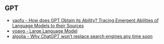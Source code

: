## GPT

- [yaofu - How does GPT Obtain its Ability? Tracing Emergent Abilities of Language Models to their Sources](https://yaofu.notion.site/How-does-GPT-Obtain-its-Ability-Tracing-Emergent-Abilities-of-Language-Models-to-their-Sources-b9a57ac0fcf74f30a1ab9e3e36fa1dc1)
- [yoavg - Large Language Model](https://gist.github.com/yoavg/59d174608e92e845c8994ac2e234c8a9)
- [algolia - Why ChatGPT won’t replace search engines any time soon](https://www.algolia.com/blog/ai/why-chatgpt-wont-replace-search-engines-any-time-soon/)
